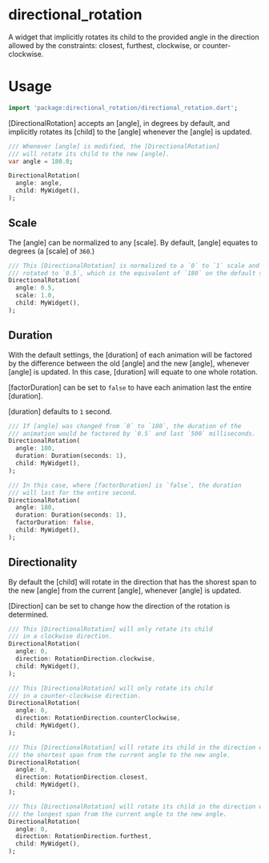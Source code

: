 # directional_rotation

A widget that implicitly rotates its child to the provided angle
in the direction allowed by the constraints: closest, furthest,
clockwise, or counter-clockwise.

# Usage

```dart
import 'package:directional_rotation/directional_rotation.dart';
```

[DirectionalRotation] accepts an [angle], in degrees by default, and implicitly
rotates its [child] to the [angle] whenever the [angle] is updated.

```dart
/// Whenever [angle] is modified, the [DirectionalRotation]
/// will rotate its child to the new [angle].
var angle = 180.0;

DirectionalRotation(
  angle: angle,
  child: MyWidget(),
);
```

## Scale

The [angle] can be normalized to any [scale]. By default, [angle] equates to
degrees (a [scale] of `360`.)

```dart
/// This [DirectionalRotation] is normalized to a `0` to `1` scale and currently
/// rotated to `0.5`, which is the equivalent of `180` on the default scale.
DirectionalRotation(
  angle: 0.5,
  scale: 1.0,
  child: MyWidget(),
);
```

## Duration

With the default settings, the [duration] of each animation will be factored
by the difference between the old [angle] and the new [angle], whenever [angle]
is updated. In this case, [duration] will equate to one whole rotation.

[factorDuration] can be set to `false` to have each animation last the entire
[duration].

[duration] defaults to `1` second.

```dart
/// If [angle] was changed from `0` to `180`, the duration of the
/// animation would be factored by `0.5` and last `500` milliseconds.
DirectionalRotation(
  angle: 180,
  duration: Duration(seconds: 1),
  child: MyWidget(),
);

/// In this case, where [factorDuration] is `false`, the duration
/// will last for the entire second.
DirectionalRotation(
  angle: 180,
  duration: Duration(seconds: 1),
  factorDuration: false,
  child: MyWidget(),
);
```

## Directionality

By default the [child] will rotate in the direction that has the shorest span
to the new [angle] from the current [angle], whenever [angle] is updated.

[Direction] can be set to change how the direction of the rotation is
determined.

```dart
/// This [DirectionalRotation] will only rotate its child
/// in a clockwise direction.
DirectionalRotation(
  angle: 0,
  direction: RotationDirection.clockwise,
  child: MyWidget(),
);

/// This [DirectionalRotation] will only rotate its child
/// in a counter-clockwise direction.
DirectionalRotation(
  angle: 0,
  direction: RotationDirection.counterClockwise,
  child: MyWidget(),
);

/// This [DirectionalRotation] will rotate its child in the direction with
/// the shortest span from the current angle to the new angle.
DirectionalRotation(
  angle: 0,
  direction: RotationDirection.closest,
  child: MyWidget(),
);

/// This [DirectionalRotation] will rotate its child in the direction with
/// the longest span from the current angle to the new angle.
DirectionalRotation(
  angle: 0,
  direction: RotationDirection.furthest,
  child: MyWidget(),
);
```
